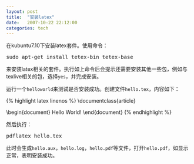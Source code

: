 ```yaml
---
layout: post
title:  "安装latex"
date:   2007-10-22 22:12:00
categories: tech
---
```


在kubuntu7.10下安装latex套件。使用命令：

<pre class="console">
sudo apt-get install tetex-bin tetex-base
</pre>

来安装latex相关的套件。执行如上命令后会提示还需要安装其他一些包，例如与texlive相关的包，选择`yes`，并完成安装。

运行一个`helloworld`来测试是否安装成功。创建文件`hello.tex`，内容如下：

{% highlight latex linenos %}
\documentclass{article}

\begin{document}
Hello World!
\end{document}
{% endhighlight %}

然后执行：

<pre class="console">
pdflatex hello.tex
</pre>

此时会生成`hello.aux`，`hello.log`，`hello.pdf`等文件，打开`hello.pdf`，如显示正常，表明安装成功。
